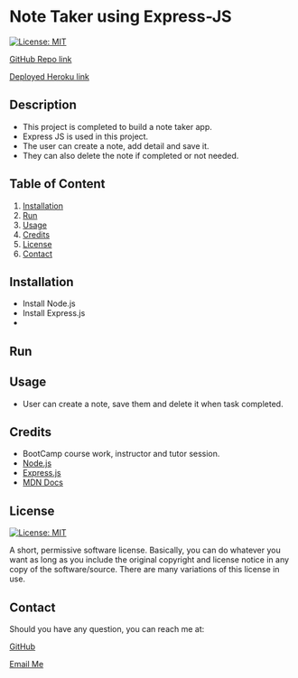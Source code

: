# Note Taker using Express-JS
[![License: MIT](https://img.shields.io/badge/License-MIT-yellow.svg)](https://opensource.org/licenses/MIT)

[GitHub Repo link](https://github.com/salidamaharjan/note-taker-express-js)

[Deployed Heroku link]()

## Description
* This project is completed to build a note taker app.
* Express JS is used in this project.
* The user can create a note, add detail and save it. 
* They can also delete the note if completed or not needed.

## Table of Content
1. [Installation](#installation)
2. [Run](#run)
3. [Usage](#usage)
4. [Credits](#credits)
5. [License](#license)
6. [Contact](#contact)

## Installation
* Install Node.js
* Install Express.js
* 
## Run

## Usage
* User can create a note, save them and delete it when task completed.

## Credits
* BootCamp course work, instructor and tutor session.
* [Node.js](https://nodejs.org/dist/latest-v10.x/docs/api/fs.html)
* [Express.js](https://expressjs.com/en/guide/using-middleware.html)
* [MDN Docs](https://developer.mozilla.org/en-US/docs/Web/JavaScript/Reference/Global_Objects/Array/filter)

## License
[![License: MIT](https://img.shields.io/badge/License-MIT-yellow.svg)](https://opensource.org/licenses/MIT)

A short, permissive software license. Basically, you can do whatever you want as long as you include the original copyright and license notice in any copy of the software/source. There are many variations of this license in use.


## Contact
Should you have any question, you can reach me at:

[GitHub](https://github.com/salidamaharjan)

[Email Me](mailto:email@email.com)